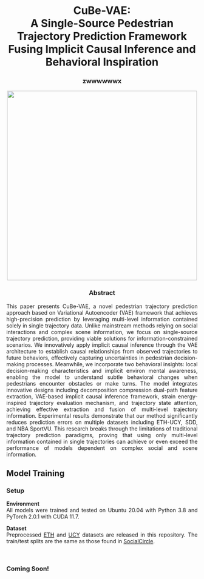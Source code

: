 <div align="center">
<h1> CuBe-VAE:<br> A Single-Source Pedestrian Trajectory Prediction
Framework <br> Fusing Implicit Causal Inference and Behavioral Inspiration </h1>
<h3>zwwwwwwx
</h3>


<image src="img/CuBe-VAE.png" width="500">

</div>

<div align="center"> <h3> Abstract </h3>  </div>
<div align="justify">

This paper presents CuBe-VAE, a novel pedestrian trajectory prediction approach based on Variational
Autoencoder (VAE) framework that achieves high-precision prediction by leveraging multi-level
information contained solely in single trajectory data. Unlike mainstream methods relying on social
interactions and complex scene information, we focus on single-source trajectory prediction, providing
viable solutions for information-constrained scenarios. We innovatively apply implicit causal inference through the VAE architecture to establish causal relationships from observed trajectories to future
behaviors, effectively capturing uncertainties in pedestrian decision-making processes. Meanwhile,
we incorporate two behavioral insights: local decision-making characteristics and implicit environ mental awareness, enabling the model to understand subtle behavioral changes when pedestrians
encounter obstacles or make turns. The model integrates innovative designs including decomposition compression dual-path feature extraction, VAE-based implicit causal inference framework, strain
energy-inspired trajectory evaluation mechanism, and trajectory state attention, achieving effective
extraction and fusion of multi-level trajectory information. Experimental results demonstrate that
our method significantly reduces prediction errors on multiple datasets including ETH-UCY, SDD,
and NBA SportVU. This research breaks through the limitations of traditional trajectory prediction
paradigms, proving that using only multi-level information contained in single trajectories can achieve
or even exceed the performance of models dependent on complex social and scene information.</br>


## Model Training
### Setup
**Environment**
<br>All models were trained and tested on Ubuntu 20.04 with Python 3.8 and PyTorch 2.0.1 with CUDA 11.7.

**Dataset**
<br>Preprocessed [ETH](https://data.vision.ee.ethz.ch/cvl/aem/ewap_dataset_full.tgz) and [UCY](https://graphics.cs.ucy.ac.cy/research/downloads/crowd-data) datasets are released in this repository. 
The train/test splits are the same as those found in [SocialCircle](https://github.com/cocoon2wong/SocialCircle).


<br>

### Coming Soon!

<br>

